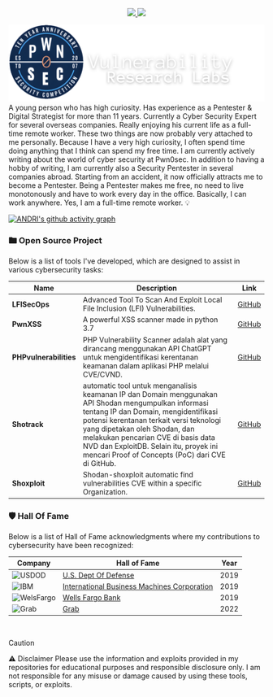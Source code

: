 <p align="center">
  <a href="https://skillicons.dev">
    <img src="https://skillicons.dev/icons?i=react,vite,vue,angular,flutter,dart,kotlin,materialui,css,sass,tailwind,javascript,nodejs,typescript,python,mysql,mongodb,firebase,gcp,docker,kubernetes,azure,aws,cloudflare,netlify,heroku,postman,appwrite,atom,rust" />
  </a>
    <a href="https://skillicons.dev">
    <img src="https://skillicons.dev/icons?i=github,githubactions,git,stackoverflow,devto,bots,vscode,idea,figma" />
  </a>
</p>


![](./68747470733a2f2f692e6962622e636f2f6b6750783731462f4461726b2d53696d706c652d4675747572652d4c696e6b65642d496e2d42616e6e65722d322e706e67.png)
</a>
A young person who has high curiosity. Has experience as a Pentester & Digital Strategist for more than 11 years. Currently a Cyber Security Expert for several overseas companies. Really enjoying his current life as a full-time remote worker. These two things are now probably very attached to me personally. Because I have a very high curiosity, I often spend time doing anything that I think can spend my free time. I am currently actively writing about the world of cyber security at Pwn0sec. In addition to having a hobby of writing, I am currently also a Security Pentester in several companies abroad. Starting from an accident, it now officially attracts me to become a Pentester. Being a Pentester makes me free, no need to live monotonously and have to work every day in the office. Basically, I can work anywhere. Yes, I am a full-time remote worker. 💡

[![ANDRI's github activity graph](https://github-readme-activity-graph.vercel.app/graph?username=andrisecops&bg_color=0d1117&color=878787&line=4c8ed9&point=878787&area=true&hide_border=true)](https://github.com/ashutosh00710/github-readme-activity-graph)

### 🖿 Open Source Project

Below is a list of tools I've developed, which are designed to assist in various cybersecurity tasks:

| Name | Description | Link |
|-----------|-------------|------|
| **LFISecOps** | Advanced Tool To Scan And Exploit Local File Inclusion (LFI) Vulnerabilities. | [GitHub](https://github.com/andrisecops/LFISec) |
| **PwnXSS** |A powerful XSS scanner made in python 3.7 | [GitHub](https://github.com/pwn0sec/PwnXSS.git) |
| **PHPvulnerabilities** |PHP Vulnerability Scanner adalah alat yang dirancang menggunakan API ChatGPT untuk mengidentifikasi kerentanan keamanan dalam aplikasi PHP melalui CVE/CVND. | [GitHub](https://github.com/andrisecops/PHPvulnerabilities) |
| **Shotrack** |automatic tool untuk menganalisis keamanan IP dan Domain menggunakan API Shodan mengumpulkan informasi tentang IP dan Domain, mengidentifikasi potensi kerentanan terkait versi teknologi yang dipetakan oleh Shodan, dan melakukan pencarian CVE di basis data NVD dan ExploitDB. Selain itu, proyek ini mencari Proof of Concepts (PoC) dari CVE di GitHub. | [GitHub](https://github.com/andrisecops/shotrack) |
| **Shoxploit** |Shodan-shoxploit automatic find vulnerabilities CVE within a specific Organization.| [GitHub](https://github.com/andrisecops/shoxploit) |

### 🛡️ Hall Of Fame

Below is a list of Hall of Fame acknowledgments where my contributions to cybersecurity have been recognized:

| Company | Hall of Fame | Year |
|---------|--------------|------|
| ![USDOD](https://img.shields.io/badge/-U.S.%20Dept%20Of%20Defense-blue?style=plastic&logo=ferrari&logoColor=white) | [U.S. Dept Of Defense](https://hackerone.com/deptofdefense/thanks/2019) | 2019 |
| ![IBM](https://img.shields.io/badge/-IBM-blue?style=plastic&logo=siemens&logoColor=white) | [International Business Machines Corporation](https://hackerone.com/ibm/thanks/2019) | 2019 |
| ![WelsFargo](https://img.shields.io/badge/-WelsFargo-brown?style=plastic&logo=WelsFargo&logoColor=white) | [Wells Fargo Bank](https://hackerone.com/wellsfargo/thanks/2019) | 2019 |
| ![Grab](https://img.shields.io/badge/-Grab-green?style=plastic&logo=Grab&logoColor=white) | [Grab](https://hackerone.com/grab/thanks/2022) | 2022 |


</br>

> [!CAUTION]
> ⚠️ Disclaimer
> Please use the information and exploits provided in my repositories for educational purposes and responsible disclosure only. I am not responsible for any misuse or damage caused by using these tools, scripts, or exploits.

</br>
